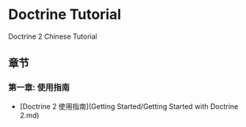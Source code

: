 # Doctrine Tutorial
Doctrine 2 Chinese Tutorial

## 章节

### 第一章: 使用指南
- [Doctrine 2 使用指南](Getting Started/Getting Started with Doctrine 2.md)

